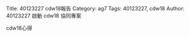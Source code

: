 Title: 40123227 cdw18報告
Category: ag7
Tags: 40123227, cdw18
Author: 40123227
啟動 cdw18 協同專案

<!-- PELICAN_END_SUMMARY -->

cdw18心得

